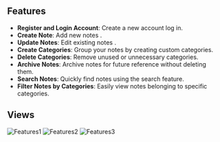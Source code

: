 ## Features

- **Register and Login Account**: Create a new account  log in.  
- **Create Note**: Add new notes .  
- **Update Notes**: Edit existing notes .  
- **Create Categories**: Group your notes by creating custom categories.  
- **Delete Categories**: Remove unused or unnecessary categories.  
- **Archive Notes**: Archive notes for future reference without deleting them.  
- **Search Notes**: Quickly find notes using the search feature.  
- **Filter Notes by Categories**: Easily view notes belonging to specific categories.

## Views

![Features1](https://i.ibb.co/MMxJfcw/Whats-App-Image-2025-01-13-at-10-58-08-AM-1.jpg)
![Features2](https://i.ibb.co/7WQGvFh/Whats-App-Image-2025-01-13-at-10-58-33-AM.jpg)
![Features3](https://i.ibb.co/7p70vcc/Whats-App-Image-2025-01-13-at-10-58-46-AM.jpg)

